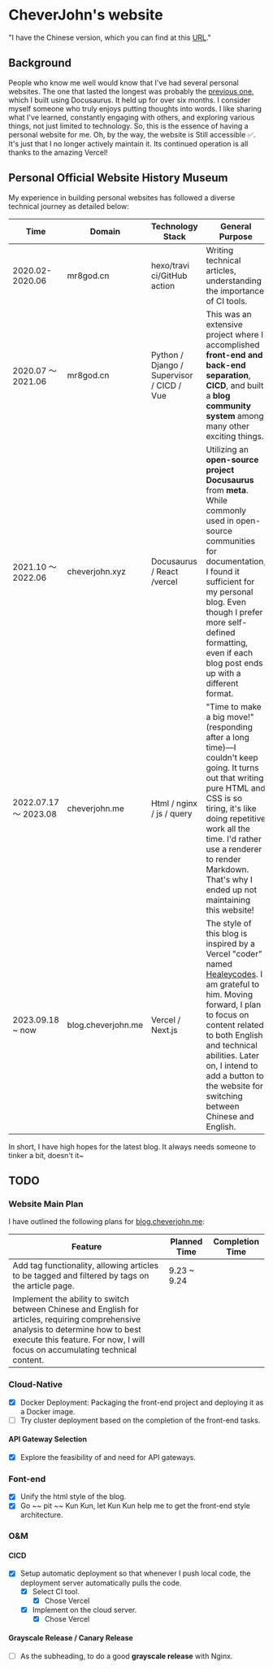 # CheverJohn's website

"I have the Chinese version, which you can find at this [URL](./README-zh.md)."

## Background

People who know me well would know that I've had several personal websites. The one that lasted the longest was probably the [previous one](https://www.cheverjohn.xyz/), which I built using Docusaurus. It held up for over six months. I consider myself someone who truly enjoys putting thoughts into words. I like sharing what I've learned, constantly engaging with others, and exploring various things, not just limited to technology. So, this is the essence of having a personal website for me. Oh, by the way, the website is Still accessible ✅. It's just that I no longer actively maintain it. Its continued operation is all thanks to the amazing Vercel!

## Personal Official Website History Museum

My experience in building personal websites has followed a diverse technical journey as detailed below:

| Time                  | Domain             | Technology Stack                          | General Purpose                                              | Status       |
| --------------------- | ------------------ | ----------------------------------------- | ------------------------------------------------------------ | ------------ |
| 2020.02-2020.06       | mr8god.cn          | hexo/travi ci/GitHub action               | Writing technical articles, understanding the importance of CI tools. | No longer accessible ❌ |
| 2020.07 ～ 2021.06    | mr8god.cn          | Python / Django / Supervisor / CICD / Vue | This was an extensive project where I accomplished **front-end and back-end separation**, **CICD**, and built a **blog community system** among many other exciting things. | No longer accessible ❌ |
| 2021.10 ～ 2022.06    | cheverjohn.xyz     | Docusaurus / React /vercel                | Utilizing an **open-source project Docusaurus** from **meta**. While commonly used in open-source communities for documentation, I found it sufficient for my personal blog. Even though I prefer more self-defined formatting, even if each blog post ends up with a different format. | Still accessible ✅ |
| 2022.07.17 ～ 2023.08 | cheverjohn.me      | Html / nginx / js / query                 | "Time to make a big move!" (responding after a long time)—I couldn't keep going. It turns out that writing pure HTML and CSS is so tiring, it's like doing repetitive work all the time. I'd rather use a renderer to render Markdown. That's why I ended up not maintaining this website! | No longer accessible ❌ |
| 2023.09.18 ~ now      | blog.cheverjohn.me | Vercel / Next.js                          | The style of this blog is inspired by a Vercel "coder" named [Healeycodes](https://healeycodes.com/about). I am grateful to him. Moving forward, I plan to focus on content related to both English and technical abilities. Later on, I intend to add a button to the website for switching between Chinese and English. | Still accessible ✅ |

In short, I have high hopes for the latest blog. It always needs someone to tinker a bit, doesn't it~

## TODO

### Website Main Plan

I have outlined the following plans for [blog.cheverjohn.me](http://blog.cheverjohn.me/):

| Feature                                                      | Planned Time | Completion Time |
| ------------------------------------------------------------ | ------------ | --------------- |
| Add tag functionality, allowing articles to be tagged and filtered by tags on the article page. | 9.23 ~ 9.24  |                 |
| Implement the ability to switch between Chinese and English for articles, requiring comprehensive analysis to determine how to best execute this feature. For now, I will focus on accumulating technical content. |              |                 |

### Cloud-Native

- [x] Docker Deployment: Packaging the front-end project and deploying it as a Docker image.
- [ ] Try cluster deployment based on the completion of the front-end tasks.

#### API Gateway Selection

- [x] Explore the feasibility of and need for API gateways.

### Font-end

- [x] Unify the html style of the blog.
- [x] Go ~~ pit ~~ Kun Kun, let Kun Kun help me to get the front-end style architecture.

### O&M

#### CICD

- [x] Setup automatic deployment so that whenever I push local code, the deployment server automatically pulls the code.
  - [x] Select CI tool.
    - [x] Chose Vercel
  - [x] Implement on the cloud server.
    - [x] Chose Vercel

#### Grayscale Release / Canary Release

- [ ] As the subheading, to do a good **grayscale release** with Nginx.
